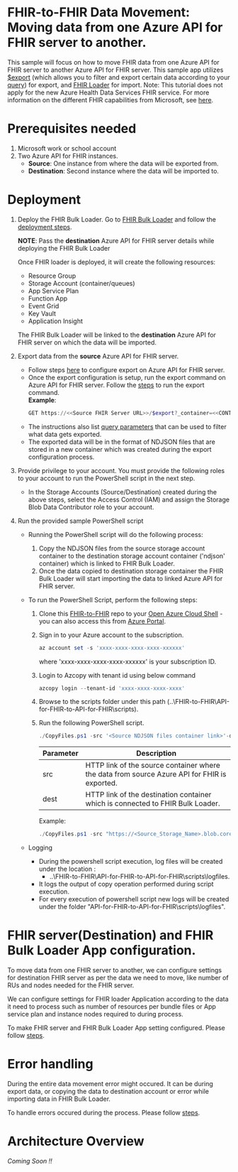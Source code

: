 # FHIR-to-FHIR Data Movement: Moving data from one Azure API for FHIR server to another.

This sample will focus on how to move FHIR data from one Azure API for FHIR server to another Azure API for FHIR server. This sample app utilizes [$export](https://learn.microsoft.com/en-us/azure/healthcare-apis/azure-api-for-fhir/export-data) (which allows you to filter and export certain data according to your [query](https://learn.microsoft.com/en-us/azure/healthcare-apis/azure-api-for-fhir/export-data#query-parameters)) for export, and [FHIR Loader](https://github.com/microsoft/fhir-loader) for import. 
Note: This tutorial does not apply for the new Azure Health Data Services FHIR service. For more information on the different FHIR capabilities from Microsoft, see [here](https://learn.microsoft.com/en-us/azure/healthcare-apis/fhir/overview#fhir-platforms-from-microsoft).

# Prerequisites needed
1.	Microsoft work or school account
2.	Two Azure API for FHIR instances.
	-	**Source**: One instance from where the data will be exported from.
	-	**Destination**: Second instance where the data will be imported to.

# Deployment
1. Deploy the FHIR Bulk Loader. Go to [FHIR Bulk Loader](https://github.com/microsoft/fhir-loader) and follow the [deployment steps](https://github.com/microsoft/fhir-loader#deployment).

	**NOTE**: Pass the **destination** Azure API for FHIR server details while deploying the FHIR Bulk Loader
	
	Once FHIR loader is deployed, it will create the following resources:
	- Resource Group
	- Storage Account (container/queues)
	- App Service Plan
	- Function App
	- Event Grid
	- Key Vault
	- Application Insight
	
	The FHIR Bulk Loader will be linked to the **destination** Azure API for FHIR server on which the data will be imported.

2. Export data from the **source** Azure API for FHIR server.
	- Follow steps [here](https://learn.microsoft.com/en-us/azure/healthcare-apis/azure-api-for-fhir/configure-export-data) to configure export on Azure API for FHIR server.
	- Once the export configuration is setup, run the export command on Azure API for FHIR server.
	Follow the [steps](https://learn.microsoft.com/en-us/azure/healthcare-apis/azure-api-for-fhir/export-data) to run the export command.\
	**Example**:
		``` PowerShell
		GET https://<<Source FHIR Server URL>>/$export?_container=<<CONTAINER NAME>>
		```
	- The instructions also list [query parameters](https://learn.microsoft.com/en-us/azure/healthcare-apis/azure-api-for-fhir/export-data#query-parameters) that can be used to filter what data gets exported.
	- The exported data will be in the format of NDJSON files that are stored in a new container which was created during the export configuration process.

3. Provide privilege to your account.
	You must provide the following roles to your account to run the PowerShell script in the next step.
	- In the Storage Accounts (Source/Destination) created during the above steps, select the Access Control (IAM) and assign the Storage Blob Data Contributor role to your account.

4. Run the provided sample PowerShell script

	 - Running the PowerShell script will do the following process:

		1. Copy the NDJSON files from the source storage account container to the destination storage account container ('ndjson' container) which is linked to FHIR Bulk Loader.
		2. Once the data copied to destination storage container the FHIR Bulk Loader will start importing the data to linked Azure API for FHIR server.

	- To run the PowerShell Script, perform the following steps:

		1. Clone this [FHIR-to-FHIR]() repo to your [Open Azure Cloud Shell](https://shell.azure.com) - you can also access this from [Azure Portal](https://portal.azure.com).
		2. Sign in to your Azure account to the subscription.
			``` PowerShell
			az account set -s 'xxxx-xxxx-xxxx-xxxx-xxxxxx'
			```
			where 'xxxx-xxxx-xxxx-xxxx-xxxxxx' is your subscription ID.

		3. Login to Azcopy with tenant id using below command
			```Powershell
			azcopy login --tenant-id 'xxxx-xxxx-xxxx-xxxx'  
			```
		4. Browse to the scripts folder under this path (..\FHIR-to-FHIR\API-for-FHIR-to-API-for-FHIR\scripts).

		5. Run the following PowerShell script. 
			```Powershell
			./CopyFiles.ps1 -src '<Source NDJSON files container link>'-dest '<Destination NDJson files container link>' 
			```
			|Parameter   | Description   |
			|---|---|
			| src | HTTP link of the source container where the data from source Azure API for FHIR is exported. |
			| dest | HTTP link of the destination container which is connected to FHIR Bulk Loader. 

			Example:
			``` PowerShell
			./CopyFiles.ps1 -src "https://<Source_Storage_Name>.blob.core.windows.net/<Container_Name>/<Sub_Directory>/*" -dest "https://<Destination_Storage_Name>.blob.core.windows.net/ndjson/"
			```
	- Logging
		- During the powershell script execution, log files will be created under the location : 
			- ..\FHIR-to-FHIR\API-for-FHIR-to-API-for-FHIR\scripts\logfiles.
		- It logs the output of copy operation performed during script execution.
		- For every execution of powershell script new logs will be created under the folder "API-for-FHIR-to-API-for-FHIR\scripts\logfiles".

# FHIR server(Destination) and FHIR Bulk Loader App configuration.

To move data from one FHIR server to another, we can configure settings for destination FHIR server as per the data we need to move, like number of RUs and nodes needed for the FHIR server.

We can configure settings for FHIR loader Application according to the data it need to process such as number of resources per bundle files or  App service plan and instance nodes required to during process.

To make FHIR server and FHIR Bulk Loader App setting configured. Please follow [steps](https://github.com/Azure-Samples/azure-health-data-services-samples/blob/snarang/fhir2fhir/samples/FHIR-to-FHIR/API-for-FHIR-to-API-for-FHIR/docs/Server_%26_App_Config.md).

# Error handling

During the entire data movement error might occured. It can be during export data, or copying the data to destination account or error while importing data in FHIR Bulk Loader.

To handle errors occured during the process. Please follow [steps](https://github.com/Azure-Samples/azure-health-data-services-samples/blob/snarang/fhir2fhir/samples/FHIR-to-FHIR/API-for-FHIR-to-API-for-FHIR/docs/Error_Handling.md).


# Architecture Overview

*Coming Soon !!*
